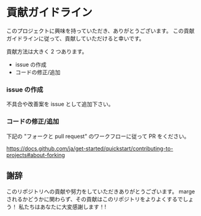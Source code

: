# 貢献ガイドライン

このプロジェクトに興味を持っていただき、ありがとうございます。
この貢献ガイドラインに従って、貢献していただけると幸いです。

貢献方法は大きく 2 つあります。

- issue の作成
- コードの修正/追加

###  issue の作成

不具合や改善案を issue として追加下さい。

### コードの修正/追加

下記の "フォークと pull request" のワークフローに従って PR をください。

https://docs.github.com/ja/get-started/quickstart/contributing-to-projects#about-forking

## 謝辞

このリポジトリへの貢献や努力をしていただきありがとうございます。
marge されるかどうかに関わらず、その貢献はこのリポジトリをよりよくするでしょう！
私たちはあなたに大変感謝します！!
